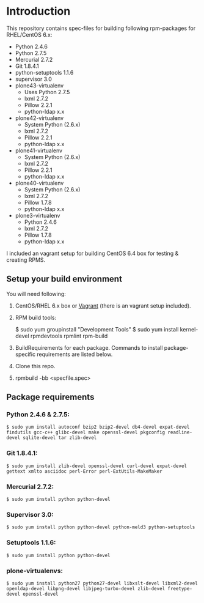 # Introduction

This repository contains spec-files for building following rpm-packages
for RHEL/CentOS 6.x:

* Python 2.4.6
* Python 2.7.5
* Mercurial 2.7.2
* Git 1.8.4.1
* python-setuptools 1.1.6
* supervisor 3.0
* plone43-virtualenv
  * Uses Python 2.7.5
  * lxml 2.7.2
  * Pillow 2.2.1
  * python-ldap x.x
* plone42-virtualenv
  * System Python (2.6.x)
  * lxml 2.7.2
  * Pillow 2.2.1
  * python-ldap x.x
* plone41-virtualenv
  * System Python (2.6.x)
  * lxml 2.7.2
  * Pillow 2.2.1
  * python-ldap x.x
* plone40-virtualenv
  * System Python (2.6.x)
  * lxml 2.7.2
  * Pillow 1.7.8
  * python-ldap x.x
* plone3-virtualenv
  * Python 2.4.6
  * lxml 2.7.2
  * Pillow 1.7.8
  * python-ldap x.x

I included an vagrant setup for building CentOS 6.4 box for testing & creating
RPMS.

## Setup your build environment

You will need following:

1. CentOS/RHEL 6.x box or [Vagrant](http://www.vagrantup.com) (there is an vagrant setup included).
2. RPM build tools:

    $ sudo yum groupinstall "Development Tools"
    $ sudo yum install kernel-devel rpmdevtools rpmlint rpm-build
3. BuildRequirements for each package. Commands to install package-specific
   requirements are listed below.
4. Clone this repo.
5. rpmbuild -bb <specfile.spec>

## Package requirements

### Python 2.4.6 & 2.7.5:

    $ sudo yum install autoconf bzip2 bzip2-devel db4-devel expat-devel findutils gcc-c++ glibc-devel make openssl-devel pkgconfig readline-devel sqlite-devel tar zlib-devel

### Git 1.8.4.1:

    $ sudo yum install zlib-devel openssl-devel curl-devel expat-devel gettext xmlto asciidoc perl-Error perl-ExtUtils-MakeMaker

### Mercurial 2.7.2:

    $ sudo yum install python python-devel

### Supervisor 3.0:

    $ sudo yum install python python-devel python-meld3 python-setuptools

### Setuptools 1.1.6:

    $ sudo yum install python python-devel

### plone-virtualenvs:

    $ sudo yum install python27 python27-devel libxslt-devel libxml2-devel openldap-devel libpng-devel libjpeg-turbo-devel zlib-devel freetype-devel openssl-devel

